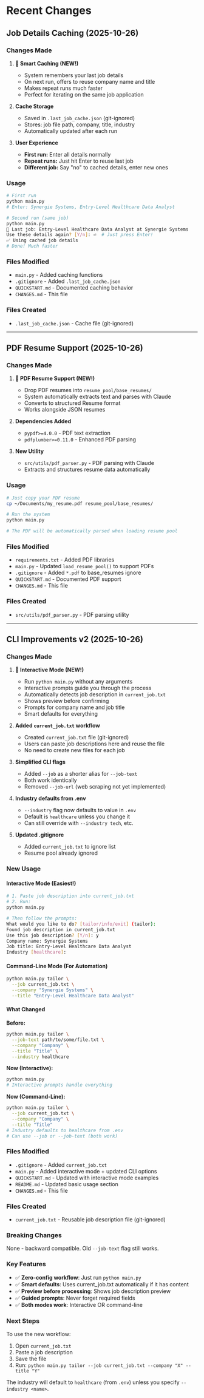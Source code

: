 # Recent Changes

## Job Details Caching (2025-10-26)

### Changes Made

1. **💾 Smart Caching (NEW!)**
   - System remembers your last job details
   - On next run, offers to reuse company name and title
   - Makes repeat runs much faster
   - Perfect for iterating on the same job application

2. **Cache Storage**
   - Saved in `.last_job_cache.json` (git-ignored)
   - Stores: job file path, company, title, industry
   - Automatically updated after each run

3. **User Experience**
   - **First run:** Enter all details normally
   - **Repeat runs:** Just hit Enter to reuse last job
   - **Different job:** Say "no" to cached details, enter new ones

### Usage

```bash
# First run
python main.py
# Enter: Synergie Systems, Entry-Level Healthcare Data Analyst

# Second run (same job)
python main.py
💾 Last job: Entry-Level Healthcare Data Analyst at Synergie Systems
Use these details again? [Y/n]: ⏎  # Just press Enter!
✅ Using cached job details
# Done! Much faster
```

### Files Modified
- `main.py` - Added caching functions
- `.gitignore` - Added `.last_job_cache.json`
- `QUICKSTART.md` - Documented caching behavior
- `CHANGES.md` - This file

### Files Created
- `.last_job_cache.json` - Cache file (git-ignored)

---

## PDF Resume Support (2025-10-26)

### Changes Made

1. **📄 PDF Resume Support (NEW!)**
   - Drop PDF resumes into `resume_pool/base_resumes/`
   - System automatically extracts text and parses with Claude
   - Converts to structured Resume format
   - Works alongside JSON resumes

2. **Dependencies Added**
   - `pypdf>=4.0.0` - PDF text extraction
   - `pdfplumber>=0.11.0` - Enhanced PDF parsing

3. **New Utility**
   - `src/utils/pdf_parser.py` - PDF parsing with Claude
   - Extracts and structures resume data automatically

### Usage

```bash
# Just copy your PDF resume
cp ~/Documents/my_resume.pdf resume_pool/base_resumes/

# Run the system
python main.py

# The PDF will be automatically parsed when loading resume pool
```

### Files Modified
- `requirements.txt` - Added PDF libraries
- `main.py` - Updated `load_resume_pool()` to support PDFs
- `.gitignore` - Added `*.pdf` to base_resumes ignore
- `QUICKSTART.md` - Documented PDF support
- `CHANGES.md` - This file

### Files Created
- `src/utils/pdf_parser.py` - PDF parsing utility

---

## CLI Improvements v2 (2025-10-26)

### Changes Made

1. **🎯 Interactive Mode (NEW!)**
   - Run `python main.py` without any arguments
   - Interactive prompts guide you through the process
   - Automatically detects job description in `current_job.txt`
   - Shows preview before confirming
   - Prompts for company name and job title
   - Smart defaults for everything

2. **Added `current_job.txt` workflow**
   - Created `current_job.txt` file (git-ignored)
   - Users can paste job descriptions here and reuse the file
   - No need to create new files for each job

3. **Simplified CLI flags**
   - Added `--job` as a shorter alias for `--job-text`
   - Both work identically
   - Removed `--job-url` (web scraping not yet implemented)

4. **Industry defaults from .env**
   - `--industry` flag now defaults to value in `.env`
   - Default is `healthcare` unless you change it
   - Can still override with `--industry tech`, etc.

5. **Updated .gitignore**
   - Added `current_job.txt` to ignore list
   - Resume pool already ignored

### New Usage

#### Interactive Mode (Easiest!)
```bash
# 1. Paste job description into current_job.txt
# 2. Run:
python main.py

# Then follow the prompts:
What would you like to do? [tailor/info/exit] (tailor):
Found job description in current_job.txt
Use this job description? [Y/n]: y
Company name: Synergie Systems
Job title: Entry-Level Healthcare Data Analyst
Industry [healthcare]:
```

#### Command-Line Mode (For Automation)
```bash
python main.py tailor \
  --job current_job.txt \
  --company "Synergie Systems" \
  --title "Entry-Level Healthcare Data Analyst"
```

#### What Changed
**Before:**
```bash
python main.py tailor \
  --job-text path/to/some/file.txt \
  --company "Company" \
  --title "Title" \
  --industry healthcare
```

**Now (Interactive):**
```bash
python main.py
# Interactive prompts handle everything
```

**Now (Command-Line):**
```bash
python main.py tailor \
  --job current_job.txt \
  --company "Company" \
  --title "Title"
# Industry defaults to healthcare from .env
# Can use --job or --job-text (both work)
```

### Files Modified
- `.gitignore` - Added `current_job.txt`
- `main.py` - Added interactive mode + updated CLI options
- `QUICKSTART.md` - Updated with interactive mode examples
- `README.md` - Updated basic usage section
- `CHANGES.md` - This file

### Files Created
- `current_job.txt` - Reusable job description file (git-ignored)

### Breaking Changes
None - backward compatible. Old `--job-text` flag still works.

### Key Features
- ✅ **Zero-config workflow**: Just run `python main.py`
- ✅ **Smart defaults**: Uses current_job.txt automatically if it has content
- ✅ **Preview before processing**: Shows job description preview
- ✅ **Guided prompts**: Never forget required fields
- ✅ **Both modes work**: Interactive OR command-line

### Next Steps
To use the new workflow:
1. Open `current_job.txt`
2. Paste a job description
3. Save the file
4. Run: `python main.py tailor --job current_job.txt --company "X" --title "Y"`

The industry will default to `healthcare` (from `.env`) unless you specify `--industry <name>`.
